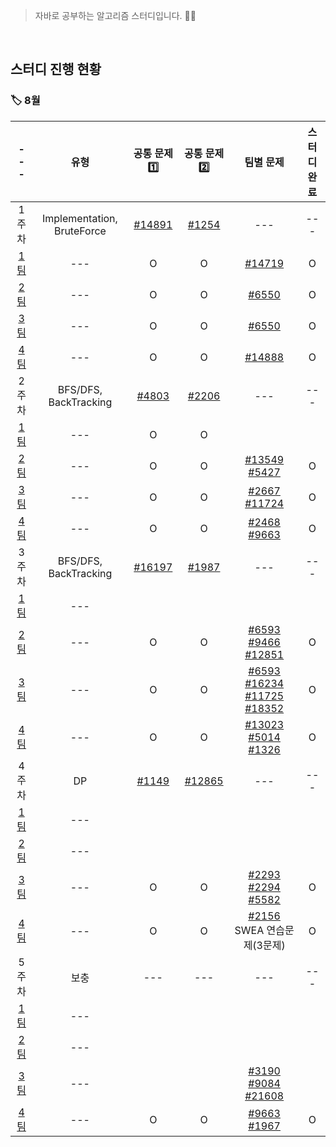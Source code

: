 <!-- 팀별 문제는 [[#번호]]() <- 이러한 형식으로 문제 추가해주기 !! -->
<!-- 팀별 차수, 유형 문항은 비워두기 -->
<!-- 공통 문제1️⃣, 공통 문제2️⃣, 스터디 완료 문항은 O/X로 표시 -->

>자바로 공부하는 알고리즘 스터디입니다. 🧑‍💻

</br>

<h2>스터디 진행 현황</h2>

<h3>🏷 8월</h3>

| --- | 유형 | 공통 문제1️⃣ | 공통 문제2️⃣ | 팀별 문제 | 스터디 완료 |
| :--: | :--: | :--: | :--: | :--: | :--: |
| 1주차 | Implementation, BruteForce | [#14891](https://www.acmicpc.net/problem/14891) | [#1254](https://www.acmicpc.net/problem/1254) | --- | --- |
| [1팀](https://github.com/SSAFY8-Study/Java-Algorithm-Study/tree/1%EC%A1%B0) | --- | O | O | [#14719](https://www.acmicpc.net/problem/14719) | O |
| [2팀](https://github.com/SSAFY8-Study/Java-Algorithm-Study/tree/2%EC%A1%B0) | --- | O | O | [#6550](https://www.acmicpc.net/problem/6550) | O |
| [3팀](https://github.com/SSAFY8-Study/Java-Algorithm-Study/tree/3%EC%A1%B0) | --- | O | O | [#6550](https://www.acmicpc.net/problem/6550) | O |
| [4팀](https://github.com/SSAFY8-Study/Java-Algorithm-Study/tree/4%EC%A1%B0) | --- | O | O | [#14888](https://www.acmicpc.net/problem/14888)| O |
| 2주차 | BFS/DFS, BackTracking | [#4803](https://www.acmicpc.net/problem/4803) | [#2206](https://www.acmicpc.net/problem/2206) | --- | --- |
| [1팀](https://github.com/SSAFY8-Study/Java-Algorithm-Study/tree/1%EC%A1%B0) | --- | O | O |  |  |
| [2팀](https://github.com/SSAFY8-Study/Java-Algorithm-Study/tree/2%EC%A1%B0) | --- | O | O | [#13549](https://www.acmicpc.net/problem/13549) [#5427](https://www.acmicpc.net/problem/5427) | O |
| [3팀](https://github.com/SSAFY8-Study/Java-Algorithm-Study/tree/3%EC%A1%B0) | --- | O | O | [#2667](https://www.acmicpc.net/problem/2667) [#11724](https://www.acmicpc.net/problem/11724) | O |
| [4팀](https://github.com/SSAFY8-Study/Java-Algorithm-Study/tree/4%EC%A1%B0) | --- | O | O | [#2468](https://www.acmicpc.net/problem/2468) [#9663](https://www.acmicpc.net/problem/9663) | O |
| 3주차 | BFS/DFS, BackTracking | [#16197](https://www.acmicpc.net/problem/16197) | [#1987](https://www.acmicpc.net/problem/1987) | --- | --- |
| [1팀](https://github.com/SSAFY8-Study/Java-Algorithm-Study/tree/1%EC%A1%B0) | --- |  |  |  |  |
| [2팀](https://github.com/SSAFY8-Study/Java-Algorithm-Study/tree/2%EC%A1%B0) | --- | O | O | [#6593](https://www.acmicpc.net/problem/6593) [#9466](https://www.acmicpc.net/problem/9466) [#12851](https://www.acmicpc.net/problem/12851) | O |
| [3팀](https://github.com/SSAFY8-Study/Java-Algorithm-Study/tree/3%EC%A1%B0) | --- | O | O | [#6593](https://www.acmicpc.net/problem/6593)  [#16234](https://www.acmicpc.net/problem/16234)  [#11725](https://www.acmicpc.net/problem/11725) [#18352](https://www.acmicpc.net/problem/18352)| O |
| [4팀](https://github.com/SSAFY8-Study/Java-Algorithm-Study/tree/4%EC%A1%B0) | --- | O | O | [#13023](https://www.acmicpc.net/problem/13023)  [#5014](https://www.acmicpc.net/problem/5014) [#1326](https://www.acmicpc.net/problem/1326) | O |
| 4주차 | DP | [#1149](https://www.acmicpc.net/problem/1149) | [#12865](https://www.acmicpc.net/problem/12865) | --- | --- |
| [1팀](https://github.com/SSAFY8-Study/Java-Algorithm-Study/tree/1%EC%A1%B0) | --- |  |  |  |  |
| [2팀](https://github.com/SSAFY8-Study/Java-Algorithm-Study/tree/2%EC%A1%B0) | --- |  |  |  |  |
| [3팀](https://github.com/SSAFY8-Study/Java-Algorithm-Study/tree/3%EC%A1%B0) | --- | O | O | [#2293](https://www.acmicpc.net/problem/2293) [#2294](https://www.acmicpc.net/problem/2294) [#5582](https://www.acmicpc.net/problem/5582)  | O |
| [4팀](https://github.com/SSAFY8-Study/Java-Algorithm-Study/tree/4%EC%A1%B0) | --- | O | O | [#2156](https://www.acmicpc.net/problem/2156)  SWEA 연습문제(3문제) | O |
| 5주차 | 보충 | --- | --- | --- | --- |
| [1팀](https://github.com/SSAFY8-Study/Java-Algorithm-Study/tree/1%EC%A1%B0) | --- |  |  |  |  |
| [2팀](https://github.com/SSAFY8-Study/Java-Algorithm-Study/tree/2%EC%A1%B0) | --- |  |  |  |  |
| [3팀](https://github.com/SSAFY8-Study/Java-Algorithm-Study/tree/3%EC%A1%B0) | --- |  |  | [#3190](https://www.acmicpc.net/problem/3190) [#9084](https://www.acmicpc.net/problem/9084) [#21608](https://www.acmicpc.net/problem/21608)|  |
| [4팀](https://github.com/SSAFY8-Study/Java-Algorithm-Study/tree/4%EC%A1%B0) | --- | O | O | [#9663](https://www.acmicpc.net/problem/9663) [#1967](https://www.acmicpc.net/problem/1967) | O |
